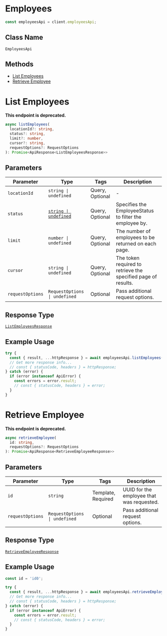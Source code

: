 # Employees

```ts
const employeesApi = client.employeesApi;
```

## Class Name

`EmployeesApi`

## Methods

* [List Employees](../../doc/api/employees.md#list-employees)
* [Retrieve Employee](../../doc/api/employees.md#retrieve-employee)


# List Employees

**This endpoint is deprecated.**

```ts
async listEmployees(
  locationId?: string,
  status?: string,
  limit?: number,
  cursor?: string,
  requestOptions?: RequestOptions
): Promise<ApiResponse<ListEmployeesResponse>>
```

## Parameters

| Parameter | Type | Tags | Description |
|  --- | --- | --- | --- |
| `locationId` | `string \| undefined` | Query, Optional | - |
| `status` | [`string \| undefined`](../../doc/models/employee-status.md) | Query, Optional | Specifies the EmployeeStatus to filter the employee by. |
| `limit` | `number \| undefined` | Query, Optional | The number of employees to be returned on each page. |
| `cursor` | `string \| undefined` | Query, Optional | The token required to retrieve the specified page of results. |
| `requestOptions` | `RequestOptions \| undefined` | Optional | Pass additional request options. |

## Response Type

[`ListEmployeesResponse`](../../doc/models/list-employees-response.md)

## Example Usage

```ts
try {
  const { result, ...httpResponse } = await employeesApi.listEmployees();
  // Get more response info...
  // const { statusCode, headers } = httpResponse;
} catch (error) {
  if (error instanceof ApiError) {
    const errors = error.result;
    // const { statusCode, headers } = error;
  }
}
```


# Retrieve Employee

**This endpoint is deprecated.**

```ts
async retrieveEmployee(
  id: string,
  requestOptions?: RequestOptions
): Promise<ApiResponse<RetrieveEmployeeResponse>>
```

## Parameters

| Parameter | Type | Tags | Description |
|  --- | --- | --- | --- |
| `id` | `string` | Template, Required | UUID for the employee that was requested. |
| `requestOptions` | `RequestOptions \| undefined` | Optional | Pass additional request options. |

## Response Type

[`RetrieveEmployeeResponse`](../../doc/models/retrieve-employee-response.md)

## Example Usage

```ts
const id = 'id0';

try {
  const { result, ...httpResponse } = await employeesApi.retrieveEmployee(id);
  // Get more response info...
  // const { statusCode, headers } = httpResponse;
} catch (error) {
  if (error instanceof ApiError) {
    const errors = error.result;
    // const { statusCode, headers } = error;
  }
}
```

